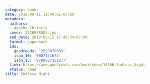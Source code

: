 ```yaml
---
category: books
date: 2018-09-11 11:40:01-07:00
metadata:
  authors:
  - Agatha Christie
  cover: 2526878683.jpg
  end_date: 2018-09-12 17:49:34-07:00
  format: paperback
  ids:
    goodreads: '2526878683'
    isbn_10: '0007151675'
    isbn_13: '9780007151677'
  link: https://www.goodreads.com/book/show/16366.Endless_Night
  status: read
title: Endless Night
---
```

